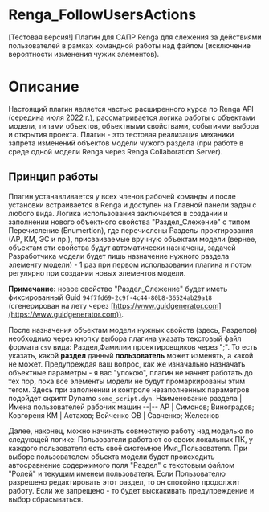 # Renga_FollowUsersActions
[Тестовая версия!] Плагин для САПР Renga для слежения за действиями пользователей в рамках командной работы над файлом (исключение вероятности изменения чужих элементов).

# Описание
Настоящий плагин является частью расширенного курса по Renga API (середина июля 2022 г.), рассматривается логика работы с объектами модели, типами объектов, объектными свойствами, событиями выбора и открытия проекта. Плагин - это тестовая реализация механики запрета изменений объектов модели чужого раздела (при работе в среде одной модели Renga через Renga Collaboration Server).

## Принцип работы
Плагин устанавливается у всех членов рабочей команды и после установки встраивается в Renga и доступен на Главной панели задач с любого вида. Логика использования заключается в создании и заполнении нового объектного свойства "Раздел_Слежение" с типом Перечисление (Enumertion), где перечислены Разделы проктирования (АР, КМ, ЭС и пр.), присваиваемые вручную объектам модели (вернее, объектам эти свойства будут автоматически назначены, задачей Разработчика модели будет лишь назначение нужного раздела элементу модели) - 1 раз при первом использовании плагина и потом регулярно при создании новых элементов модели. 

**Примечание:** новое свойство "Раздел_Слежение" будет иметь фиксированный Guid ```94f7fd69-2c9f-4c44-80b8-36524ab29a18``` (сгенерирован на лету через [https://www.guidgenerator.com](https://www.guidgenerator.com)).

После назначения объектам модели нужных свойств (здесь, Разделов) необходимо через кнопку выбора плагина указать текстовый файл формата ```csv``` вида: Раздел,Фамилии проектировщиков через ";". То есть указать, какой **раздел** данный **пользователь** может изменять, а какой не может. Предупреждая ваш вопрос, как же изначально назначать объектные параметры - я вас "упокою", плагин не начнет работать до тех пор, пока все элементы модели не будут промаркированы этим тегом. Здесь при заполнении и контроле незаполненных параметров подойдет скрипт Dynamo ```some_script.dyn```.
Наименование раздела | Имена пользователей рабочих машин
--|--
АР | Симонов; Виноградов; Ковгореня
КМ | Астахов; Войченко
ОВ | Савченко; Железнов

Далее, наконец, можно начинать совместную работу над моделью по следующей логике: Пользователи работают со своих локальных ПК, у каждого пользователя есть своё системное Имя_Пользователя. При выборе пользователем объекта модели будет происходить автосравнение содержимого поля "Раздел" с текстовым файлом "Ролей" и текущим именем пользователя. Если Пользователю разрешено редактировать этот раздел, то он спокойно продолжит работу. Если же запрещено - то будет выскакивать предупреждение и выбор сбрасываться. 
